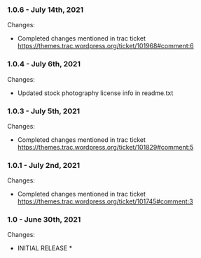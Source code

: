 ### 1.0.6 - July 14th, 2021

Changes:

- Completed changes mentioned in trac ticket https://themes.trac.wordpress.org/ticket/101968#comment:6


### 1.0.4 - July 6th, 2021

Changes:

- Updated stock photography license info in readme.txt


### 1.0.3 - July 5th, 2021

Changes:

- Completed changes mentioned in trac ticket https://themes.trac.wordpress.org/ticket/101829#comment:5


### 1.0.1 - July 2nd, 2021

Changes:

- Completed changes mentioned in trac ticket https://themes.trac.wordpress.org/ticket/101745#comment:3


### 1.0 - June 30th, 2021

Changes:

* INITIAL RELEASE *